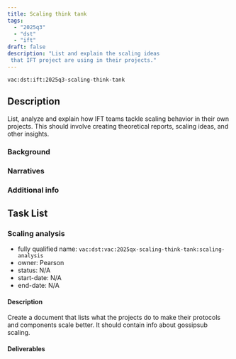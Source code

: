 ```yaml
---
title: Scaling think tank
tags:
  - "2025q3"
  - "dst"
  - "ift"
draft: false
description: "List and explain the scaling ideas
 that IFT project are using in their projects."
---
```


`vac:dst:ift:2025q3-scaling-think-tank`

## Description
List, analyze and explain how IFT teams
tackle scaling behavior in their own projects.
This should involve creating theoretical reports,
scaling ideas, and other insights.

### Background

### Narratives

### Additional info

## Task List

### Scaling analysis

* fully qualified name: `vac:dst:vac:2025qx-scaling-think-tank:scaling-analysis`
* owner: Pearson
* status: N/A
* start-date: N/A
* end-date: N/A

#### Description
Create a document that lists what the projects do
to make their protocols and components scale better.
It should contain info about gossipsub scaling.

#### Deliverables